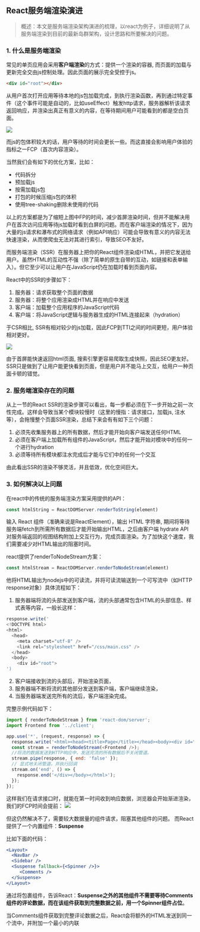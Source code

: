 ## React服务端渲染演进

> 概述：本文是服务端渲染架构演进的梳理，以react为例子，详细说明了从服务端渲染到目前的最新岛群架构，设计思路和所要解决的问题。

### 1. 什么是服务端渲染
常见的单页应用会采用**客户端渲染**的方式：提供一个渲染的容器, 而页面的加载与更新完全交由js控制处理。因此页面的展示完全受控于js。
```html
<div id="root"></div>
```
从用户首次打开应用等待本地的js包加载完成，到执行渲染函数，再到通过特定事件（这个事件可能是自动的，比如useEffect）触发http请求，服务器解析该请求返回响应，并渲染出真正有意义的内容，在等待期间用户可能看到的都是空白页面。

![](https://cdn.jsdelivr.net/gh/HelloGGX/Front-End-question@master/pics/react-SSR1.png)

而js的包体积较大的话，用户等待的时间会更长一些。而这直接会影响用户体验的指标之一FCP（首次内容渲染）。

当然我们会有如下的优化方案，比如：

* 代码拆分
* 预加载js
* 按需加载js包
* 打包的时候压缩js包的体积
* 使用tree-shaking删除未使用的代码

以上的方案都是为了缩短上图中FP的时间，减少首屏渲染时间，但并不能解决用户在首次访问应用等待js加载时看到白屏的问题。而在客户端渲染的情况下，因为大量的js请求和瀑布式的网络请求（例如API响应）可能会导致有意义的内容无法快速渲染，从而使爬虫无法对其进行索引，导致SEO不友好。

而服务端渲染（SSR）在服务器上把你的React组件渲染成HTML，并把它发送给用户。虽然HTML的互动性不强（除了简单的原生自带的互动，如链接和表单输入）。但它至少可以让用户在JavaScript仍在加载时看到页面内容。

React中的SSR的步骤如下：

1. 服务器：请求获取整个页面的数据
2. 服务器：将整个应用渲染成HTML并在响应中发送
3. 客户端：加载整个应用程序的JavaScript代码
4. 客户端：将JavaScript逻辑与服务器生成的HTML连接起来（hydration）

于CSR相比, SSR有相对较少的js加载，因此FCP到TTI之间的时间更短，用户体验相对更好。

![](https://cdn.jsdelivr.net/gh/HelloGGX/Front-End-question@master/pics/react-SSR2.png)

由于首屏能快速返回html页面, 搜索引擎更容易爬取生成快照，因此SEO更友好。
SSR只是做到了让用户能更快看到页面，但是用户并不能马上交互，给用户一种页面卡顿的错觉。

### 2. 服务端渲染存在的问题

从上一节的React SSR的渲染步骤可以看出，每一步都必须在下一步开始之前一次性完成。这样会导致当某个模块较慢时（这里的慢指：请求接口，加载js, 注水等），会拖慢整个页面SSR渲染，总结下来会有有如下三个问题：

1. 必须先收集服务器上的所有数据，然后才能开始向客户端发送任何HTML
2. 必须在客户端上加载所有组件的JavaScript，然后才能开始对模块中的任何一个进行hydration
3. 必须等待所有模块都注水完成后才能与它们中的任何一个交互

由此看出SSR的渲染不够灵活，并且低效，优化空间巨大。

### 3. 如何解决以上问题
在react中的传统的服务端渲染方案采用提供的API：
```js
const htmlString = ReactDOMServer.renderToString(element)
```
输入 React 组件（准确来说是ReactElement），输出 HTML 字符串, 期间将等待服务端fetch到所需所有数据后才能开始输出HTML，之后由客户端 hydrate API 对服务端返回的视图结构附加上交互行为，完成页面渲染。为了加快这个速度，我们需要减少对HTML输出的阻塞时间。

react提供了renderToNodeStream方案：
```js
const htmlStream = ReactDOMServer.renderToNodeStream(element)
```
他将HTML输出为nodejs中的可读流，并将可读流输送到一个可写流中（如HTTP response对象）具体流程如下：

1. 服务器端将流的头部发送到客户端，流的头部通常包含HTML的头部信息、样式表等内容，一般长这样：
```js
response.write('
<!DOCTYPE html>
<html>
  <head>
    <meta charset="utf-8" />
    <link rel="stylesheet" href="/css/main.css" />
  </head>
  <body>
    <div id="root">
')
```
2. 客户端接收到流的头部后，开始渲染页面，
3. 服务器端不断将流的其他部分发送到客户端，客户端继续渲染，
4. 当服务器端发送完所有的流后，客户端渲染完成。

完整示例代码如下：

```js
import { renderToNodeStream } from 'react-dom/server';
import Frontend from '../client';

app.use('*', (request, response) => {
  response.write('<html><head><title>Page</title></head><body><div id="root">');
  const stream = renderToNodeStream(<Frontend />);
  //将流的数据发送到HTTP响应中，发送完流的所有数据后不关闭管道。
  stream.pipe(response, { end: 'false' });
  // 显式地关闭管道，并执行回调
  stream.on('end', () => {
    response.end('</div></body></html>');
  });
});
```
这样我们在请求接口时，就能在第一时间收到响应数据，浏览器会开始渐进渲染，我们的FCP时间会提前：
![](https://cdn.jsdelivr.net/gh/HelloGGX/Front-End-question@master/pics/react-SSR3.png)

但这仍然解决不了，需要较大数据量的组件请求，阻塞其他组件的问题。
而React提供了一个内置组件：**Suspense**

比如下面的代码：

```jsx
<Layout>
  <NavBar />
  <Sidebar />
  <Suspense fallback={<Spinner />}>
     <Comments />
  </Suspense>
</Layout>
```
通过将<Suspense>包裹<Comments>组件，告诉React：**Suspense之外的其他组件不需要等待Comments组件的评论数据，而在该组件获取到完整数据之前，用一个Spinner组件占位**。

当Comments组件获取到完整评论数据之后，React会将额外的HTML发送到同一个流中，并附加一个最小的内联<script>标签，将HTML替换到正确的地方, 示例代码如下：

```html
<div hidden id="comments">
  <!-- Comments -->
  <p>First comment</p>
  <p>Second comment</p>
</div>
<script>
  document.getElementById('sections-spinner').replaceChildren(
    document.getElementById('comments')
  );
</script>
```
**这就解决我们前面说的第一个问题：必须先收集服务器上的所有数据，然后才能开始向客户端发送任何HTML。大数据量的组件不会阻塞应用其他模块的渲染。**

总结下上面采用的技术方案：

* 我们采用Streaming HTML传输的方式（renderToNodeStream），逐步发送数据块到客户端，让客户端渐进式的渲染HTML, 缩短FCP的时间
* 采用Suspense组件包裹耗时的组件，让其在渲染期间用fallback占位，而不阻塞其他部分的渲染

在HTML渲染完毕之后，用户是不能马上交互的，就像枯萎的植物，没有生机，我们需要“注水”让它活过来。
我们需要等待js包加载完毕才能交互，如果加载的js包很大，我们等待的时间会更长一些，而前面提到了很多方案可以减小包的大小，比如：代码拆分

```jsx
import { lazy } from 'react';

const Comments = lazy(() => import('./Comments.js'));

<Suspense fallback={<Spinner />}>
  <Comments />
</Suspense>
```
事实上，上面的Suspense除了告诉React: **其他模块不需要等待Comments组件的数据请求，还告诉React：其他模块不需要等待Comments组件的js加载完成，而是在Comments组件的js加载期间用fallback占位，其他组件正常走注水流程，当Comments组件的js加载完成之后，其他组件可能已经可以交互了**

如果Comments组件是一个特别“expensive”的组件，那么该组件不会阻塞其他模块的Hydration

**这就解决了上面提到的第二个问题：必须在客户端上加载所有组件的JavaScript，然后才能开始对模块中的任何一个进行hydration**

在上面的例子中，只有评论组件被包裹在Suspense中，所以对于页面的其他部分进行注水是一次性完成的。然而，我们可以通过在更多的地方使用Suspense来解决这个问题。例如，让我们把侧边栏也包起来：

```jsx
<Layout>
  <NavBar />
  <Suspense fallback={<Spinner />}>
    <Sidebar />
  </Suspense>
  <Suspense fallback={<Spinner />}>
    <Comments />
  </Suspense>
</Layout>
```
那问题来了，用户去点击了评论组件，希望看到评论组件的交互结果，但是Sidebar和Comments组件都在注水过程中，还无法交互，理想情况下Comments组件先注水完成当然是最好的，那React如何处理这里的优先级呢？

![](https://cdn.jsdelivr.net/gh/HelloGGX/Front-End-question@master/pics/react-SSR4.png)

React会在事件捕获阶段，同步的对Comments组件进行注水，通俗的讲：**交互哪里，优先注水哪里**
最终，评论组件将被及时注水，以处理点击和响应的互动。然后，React没有什么紧急的事情要做了，便开始给侧边栏注水。
**而这刚好解决了前面的第三个问题：必须等待所有模块都注水完成后才能与它们中的任何一个交互**

我们不必等待所有模块都注水完成后，才对其中任何一个进行交互，React尽可能早地开始给所有东西注水，它根据用户的交互情况，优先考虑屏幕上最紧急的部分。
随着你在整个应用中采用Suspense，渲染边界将变得更加细化，那么**Selective Hydration**的好处就更加明显。

> 在遇到嵌套Suspense的场景，React总是以父级优先的顺序进行hydrates，

以上便是前端服务端渲染的优化演进过程，而目前最新的服务端渲染的架构模式是由Katie Sylor-Miller和Jason Miller推广的 [Islands architecture](https://jasonformat.com/islands-architecture/)，它是一种基于组件的架构风格，结合了不同渲染技术的理念，如服务器端渲染、静态网站生成和部分水化。来实现极致的加载性能和用户体验。

Islands architecture渲染理念总结为：**静态组件只有服务器渲染的HTML，交互式组件才需要脚本**

它用静态和动态的岛屿对页面进行分割，页面的静态区域是纯粹的非交互式HTML，不需要
hydration 。动态区域是HTML和脚本的组合，能够在渲染后自我注水，而每个岛屿都是一块独立的应用，可以独立交付和维护。
Islands architecture目前实现的框架较少，目前比较出名的有Astro和Marko，有兴趣可以官网了解。
